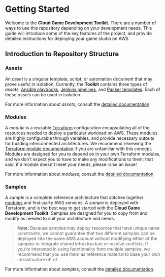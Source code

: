 # Getting Started

Welcome to the **Cloud Game Development Toolkit**. There are a number of ways to use this repository depending on your development needs. This guide will introduce some of the key features of the project, and provide detailed instructions for deploying your game studio on AWS.

## Introduction to Repository Structure

### Assets

An _asset_ is a singular template, script, or automation document that may prove useful in isolation. Currently, the **Toolkit** contains three types of _assets_: [Ansible playbooks](./docs/assets/ansible-playbooks/ansible-playbooks.md), [Jenkins pipelines](./docs/assets/jenkins-pipelines/jenkins-pipelines.md), and [Packer templates](./docs/assets/packer/index.md). Each of these _assets_ can be used in isolation.

For more information about _assets_, consult the [detailed documentation](./docs/assets/index.md).

### Modules

A _module_ is a reusable [Terraform](https://www.terraform.io/) configuration encapsulating all of the resources needed to deploy a particular workload on AWS. These modules are highly configurable through variables, and provide necessary outputs for building interconnected architectures. We recommend reviewing the [Terraform module documentation](https://developer.hashicorp.com/terraform/language/modules) if you are unfamiliar with this concept. Modules are designed for you to depend on in your own Terraform modules, and we don't expect you to have to make any modifications to them; that said, if a module doesn't meet your needs, please raise an issue!

For more information about _modules_, consult the [detailed documentation](./docs/modules/index.md).

### Samples

A _sample_ is a complete reference architecture that stitches together [modules](./docs/modules/index.md) and first-party AWS services. A _sample_ is deployed with Terraform, and is the best way to get started with the **Cloud Game Development Toolkit**. Samples are designed for you to copy from and modify as needed to suit your architecture and needs.

> **Note:**
Because samples may deploy resources that have unique name constraints, we cannot guarantee that two different samples can be deployed into the same AWS account without modifying either of the samples to integrate shared infrastructure or resolve conflicts. If you're interested in using functionality from multiple samples, we recommend that you use them as reference material to base your own infrastructure off of.

For more information about _samples_, consult the [detailed documentation](./docs/samples/index.md).
